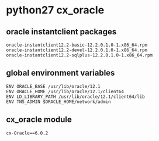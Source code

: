 # python27 cx_oracle

## oracle instantclient packages
```
oracle-instantclient12.2-basic-12.2.0.1.0-1.x86_64.rpm
oracle-instantclient12.2-devel-12.2.0.1.0-1.x86_64.rpm
oracle-instantclient12.2-sqlplus-12.2.0.1.0-1.x86_64.rpm
```

## global environment variables
```
ENV ORACLE_BASE /usr/lib/oracle/12.1
ENV ORACLE_HOME /usr/lib/oracle/12.1/client64
ENV LD_LIBRARY_PATH /usr/lib/oracle/12.1/client64/lib
ENV TNS_ADMIN $ORACLE_HOME/network/admin
```

## cx_oracle module
```
cx-Oracle==6.0.2
```